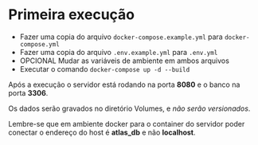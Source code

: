 # Primeira execução

* Fazer uma copia do arquivo `docker-compose.example.yml` para `docker-compose.yml`
* Fazer uma copia do arquivo `.env.example.yml` para `.env.yml`
* OPCIONAL Mudar as variáveis de ambiente em ambos arquivos
* Executar o comando `docker-compose up -d --build`

Após a execução o servidor está rodando na porta **8080** e o banco na porta **3306**.

Os dados serão gravados no diretório Volumes, e *não serão versionados*.

Lembre-se que em ambiente docker para o container do servidor poder conectar o endereço do host é **atlas_db** e não **localhost**.
